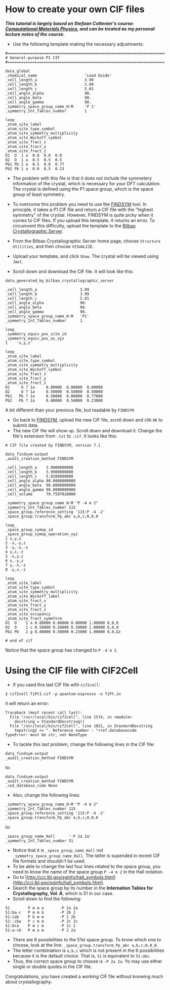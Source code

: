 # How to create your own CIF files

***This tutorial is largely based on Stefaan Cottenier's course: [Computational Materials Physics](https://compmatphys.epotentia.com/), and can be treated as my personal lecture notes of the course.***

- Use the following template making the necessary adjustments:
```
#===============================================================================
# General-purpose P1 CIF
#===============================================================================

data_global
_chemical_name                     'Lead Oxide'
_cell_length_a                     3.99
_cell_length_b                     3.99
_cell_length_c                     5.01
_cell_angle_alpha                  90.
_cell_angle_beta                   90.
_cell_angle_gamma                  90.
_symmetry_space_group_name_H-M     'P 1'
_symmetry_Int_Tables_number        1

loop_
_atom_site_label
_atom_site_type_symbol
_atom_site_symmetry_multiplicity
_atom_site_Wyckoff_symbol
_atom_site_fract_x
_atom_site_fract_y
_atom_site_fract_z
O1  O  1 a  0.0  0.0  0.0
O2  O  1 a  0.5  0.5  0.5
Pb1 Pb 1 a  0.5  0.0  0.77
Pb2 Pb 1 a  0.0  0.5  0.23
```
- The problem with this file is that it does not include the symmetery information of the crystal, which is necessary for your DFT calculation. The crystal is defined using the P1 space group, which is the space group of least symmetry.

- To overcome this problem you need to use the [FINDSYM](https://stokes.byu.edu/iso/findsym.php) tool. In principle, it takes a P1 CIF file and return a CIF file with the "highest symmetry" of the crystal. However, FINDSYM is quite picky when it comes to CIF files. If you upload this template, it returns an error. To circumvent this difficulty, upload the template to the [Bilbao Crystallographic Server](https://www.cryst.ehu.es/).

- From the Bilbao Crystallographic Server home page, choose `Structure Utilities`, and then choose `VISUALIZE`.
- Upload your template, and click `Show`. The crystal will be viewed using `Jmol`.
- Scroll down and download the CIF file. It will look like this:
```
data_generated_by_bilbao_crystallographic_server

_cell_length_a                   3.99 
_cell_length_b                   3.99 
_cell_length_c                   5.01 
_cell_angle_alpha                90. 
_cell_angle_beta                 90. 
_cell_angle_gamma                90.        
_symmetry_space_group_name_H-M   'P1' 
_symmetry_Int_Tables_number      1 

loop_
_symmetry_equiv_pos_site_id
_symmetry_equiv_pos_as_xyz
1    'x,y,z'

loop_
_atom_site_label 
_atom_site_type_symbol 
_atom_site_symmetry_multiplicity 
_atom_site_Wyckoff_symbol 
_atom_site_fract_x 
_atom_site_fract_y 
_atom_site_fract_z 
O1     O ? 1a     0.00000  0.00000  0.00000
O2     O ? 1a     0.50000  0.50000  0.50000
Pb1   Pb ? 1a     0.50000  0.00000  0.77000
Pb2   Pb ? 1a     0.00000  0.50000  0.23000
```
A bit different than your previous file, but readable by `FINDSYM`.
- Go back to [FINDSYM](https://stokes.byu.edu/iso/findsym.php), upload the new CIF file, scroll down and clik `OK` to submit data.
- The new CIF file will show up. Scroll down and download it. Change the file's extension from `.txt` to `.cif`. It looks like this:
```
# CIF file created by FINDSYM, version 7.1

data_findsym-output
_audit_creation_method FINDSYM

_cell_length_a    3.9900000000
_cell_length_b    3.9900000000
_cell_length_c    5.0100000000
_cell_angle_alpha 90.0000000000
_cell_angle_beta  90.0000000000
_cell_angle_gamma 90.0000000000
_cell_volume      79.7597010000

_symmetry_space_group_name_H-M "P -4 m 2"
_symmetry_Int_Tables_number 115
_space_group.reference_setting '115:P -4 -2'
_space_group.transform_Pp_abc a,b,c;0,0,0

loop_
_space_group_symop_id
_space_group_symop_operation_xyz
1 x,y,z
2 -x,-y,z
3 -y,-x,-z
4 y,x,-z
5 -x,y,z
6 x,-y,z
7 y,-x,-z
8 -y,x,-z

loop_
_atom_site_label
_atom_site_type_symbol
_atom_site_symmetry_multiplicity
_atom_site_Wyckoff_label
_atom_site_fract_x
_atom_site_fract_y
_atom_site_fract_z
_atom_site_occupancy
_atom_site_fract_symmform
O1  O    1 a 0.00000 0.00000 0.00000 1.00000 0,0,0  
O2  O    1 c 0.50000 0.50000 0.50000 1.00000 0,0,0  
Pb1 Pb   2 g 0.00000 0.50000 0.23000 1.00000 0,0,Dz 

# end of cif
```
Notice that the space group has changed to `P -4 m 2`.
# Using the CIF file with CIF2Cell
- If you used this last CIF file with `cif2cell`:
```
$ cif2cell TiPt1.cif -p quantum-espresso -o TiPt.in
```
it will return an error:
```
Traceback (most recent call last):
  File "/usr/local/bin/cif2cell", line 1574, in <module>
    docstring = StandardDocstring()
  File "/usr/local/bin/cif2cell", line 1021, in StandardDocstring
    tmpstring2 += ". Reference number : "+ref.databasecode
TypeError: must be str, not NoneType
```
- To tackle this last problem, change the following lines in the CIF file:
```
data_findsym-output
_audit_creation_method FINDSYM
```
to:
```
data_findsym-output
_audit_creation_method FINDSYM
_cod_database_code None
```
- Also, change the following lines:
```
_symmetry_space_group_name_H-M "P -4 m 2"
_symmetry_Int_Tables_number 115
_space_group.reference_setting '115:P -4 -2'
_space_group.transform_Pp_abc a,b,c;0,0,0
```
to:
```
_space_group_name_Hall		'-P 2a 2a'
_symmetry_Int_Tables_number	51
```
- Notice that it is `_space_group_name_Hall` not `_symmetry_space_group_name_Hall`. The latter is supended in recent CIF file formats and shouldn't be used.
- To be able to change the last four lines related to the space group, you need to know the name of the space group `P -4 m 2` in the Hall notation.
- Go to [http://cci.lbl.gov/sginfo/hall_symbols.html](http://cci.lbl.gov/sginfo/hall_symbols.html).
- Search the space group by its number in the **Internation Tables for Crystallography, Vol. A**, which is 51 in our case.
- Scroll down to find the following:
```
51        P m m a       -P 2a 2a
51:ba-c   P m m b       -P 2b 2
51:cab    P b m m       -P 2 2b
51:-cba   P c m m       -P 2c 2c
51:bca    P m c m       -P 2c 2
51:a-cb   P m a m       -P 2 2a
```
- There are 6 possibilities to the 51st space group. To know which one to choose, look at the line: `_space_group.transform_Pp_abc a,b,c;0,0,0`.
- The letter combiniation is `a,b,c` which is not present in the 6 possibilities because it is the default choice. That is, `51` is equivalent to `51:abc`.
- Thus, the correct space group to choose is `-P 2a 2a`. Yo may use either single or double quotes in the CIF file.

Congratulations, you have created a *working* CIF file without knowing much about crystallography.
